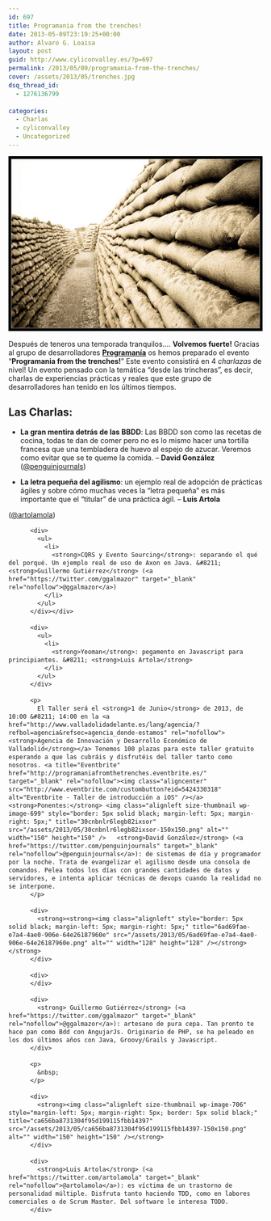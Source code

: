 ```yaml
---
id: 697
title: Programania from the trenches!
date: 2013-05-09T23:19:25+00:00
author: Alvaro G. Loaisa
layout: post
guid: http://www.cyliconvalley.es/?p=697
permalink: /2013/05/09/programania-from-the-trenches/
cover: /assets/2013/05/trenches.jpg
dsq_thread_id:
  - 1276136799

categories:
  - Charlas
  - cyliconvalley
  - Uncategorized
---
```

<p style="text-align: left;">
  <img class="wp-image-723" title="trenches" src="/assets/2013/05/trenches.jpg" alt="" width="512" height="346" />
</p>

Después de teneros una temporada tranquilos&#8230;.  **Volvemos fuerte!** Gracias al grupo de desarrolladores **<a title="Programania" href="http://www.programania.net/" target="_blank" rel="nofollow">Programanía</a>** os hemos preparado el evento &#8220;**Programania from the trenches!**&#8221; Este evento consistirá en 4 _charlazas_ de nivel! Un evento pensado con la temática &#8220;desde las trincheras&#8221;, es decir, charlas de experiencias prácticas y reales que este grupo de desarrolladores han tenido en los últimos tiempos.

<div>
  <h2>
    <strong>Las Charlas:</strong>
  </h2>
  
  <div>
    <ul>
      <li>
        <strong>La gran mentira detrás de las BBDD</strong>: Las BBDD son como las recetas de cocina, todas te dan de comer pero no es lo mismo hacer una tortilla francesa que una tembladera de huevo al espejo de azucar. Veremos como evitar que se te queme la comida. &#8211; <strong>David González</strong> (<a href="https://twitter.com/penguinjournals" target="_blank" rel="nofollow">@penguinjournals</a>)
      </li>
    </ul>
  </div>
  
  <div>
    <ul>
      <li>
        <strong>La letra pequeña del agilismo</strong>: un ejemplo real de adopción de prácticas ágiles y sobre cómo muchas veces la &#8220;letra pequeña&#8221; es más importante que el &#8220;titular&#8221; de una práctica ágil. &#8211; <strong>Luis Artola</strong> </div> <p>
          (<a href="https://twitter.com/artolamola" target="_blank" rel="nofollow">@artolamola</a>)</li> </ul> </div> 
          
          <div>
            <ul>
              <li>
                <strong>CQRS y Evento Sourcing</strong>: separando el qué del porqué. Un ejemplo real de uso de Axon en Java. &#8211; <strong>Guillermo Gutiérrez</strong> (<a href="https://twitter.com/ggalmazor" target="_blank" rel="nofollow">@ggalmazor</a>)
              </li>
            </ul>
          </div></div> 
          
          <div>
            <ul>
              <li>
                <strong>Yeoman</strong>: pegamento en Javascript para principiantes. &#8211; <strong>Luis Artola</strong>
              </li>
            </ul>
          </div>
          
          <p>
            El Taller será el <strong>1 de Junio</strong> de 2013, de 10:00 &#8211; 14:00 en la <a href="http://www.valladolidadelante.es/lang/agencia/?refbol=agencia&refsec=agencia_donde-estamos" rel="nofollow"><strong>Agencia de Innovación y Desarrollo Económico de Valladolid</strong></a> Tenemos 100 plazas para este taller gratuito esperando a que las cubráis y disfrutéis del taller tanto como nosotros. <a title="Eventbrite" href="http://programaniafromthetrenches.eventbrite.es/" target="_blank" rel="nofollow"><img class="aligncenter" src="http://www.eventbrite.com/custombutton?eid=5424330318" alt="Eventbrite - Taller de introducción a iOS" /></a>   <strong>Ponentes:</strong> <img class="alignleft size-thumbnail wp-image-699" style="border: 5px solid black; margin-left: 5px; margin-right: 5px;" title="30cnbnlr6legb82ixsor" src="/assets/2013/05/30cnbnlr6legb82ixsor-150x150.png" alt="" width="150" height="150" />   <strong>David González</strong> (<a href="https://twitter.com/penguinjournals" target="_blank" rel="nofollow">@penguinjournals</a>): de sistemas de día y programador por la noche. Trata de evangelizar el agilismo desde una consola de comandos. Pelea todos los días con grandes cantidades de datos y servidores, e intenta aplicar técnicas de devops cuando la realidad no se interpone.
          </p>
          
          <div>
            <strong><strong><img class="alignleft" style="border: 5px solid black; margin-left: 5px; margin-right: 5px;" title="6ad69fae-e7a4-4ae0-906e-64e26187960e" src="/assets/2013/05/6ad69fae-e7a4-4ae0-906e-64e26187960e.png" alt="" width="128" height="128" /></strong></strong>
          </div>
          
          <div>
          </div>
          
          <div>
            <strong> Guillermo Gutiérrez</strong> (<a href="https://twitter.com/ggalmazor" target="_blank" rel="nofollow">@ggalmazor</a>): artesano de pura cepa. Tan pronto te hace pan como Bdd con AngujarJs. Originario de PHP, se ha peleado en los dos últimos años con Java, Groovy/Grails y Javascript.
          </div>
          
          <p>
            &nbsp;
          </p>
          
          <div>
            <strong><img class="alignleft size-thumbnail wp-image-706" style="margin-left: 5px; margin-right: 5px; border: 5px solid black;" title="ca656ba8731304f95d199115fbb14397" src="/assets/2013/05/ca656ba8731304f95d199115fbb14397-150x150.png" alt="" width="150" height="150" /></strong>
          </div>
          
          <div>
            <strong>Luis Artola</strong> (<a href="https://twitter.com/artolamola" target="_blank" rel="nofollow">@artolamola</a>): es víctima de un trastorno de personalidad múltiple. Disfruta tanto haciendo TDD, como en labores comerciales o de Scrum Master. Del software le interesa TODO.
          </div>